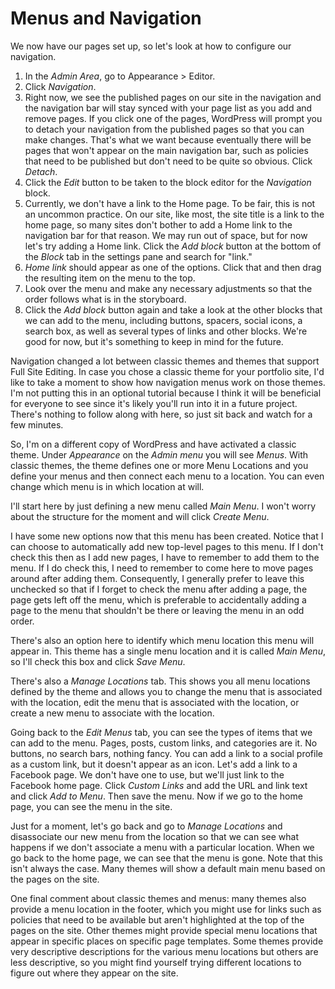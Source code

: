 # Menus and Navigation

We now have our pages set up, so let's look at how to configure our navigation.

1. In the _Admin Area_, go to Appearance > Editor.
2. Click _Navigation_.
3. Right now, we see the published pages on our site in the navigation and the navigation bar will stay synced with your page list as you add and remove pages. If you click one of the pages, WordPress will prompt you to detach your navigation from the published pages so that you can make changes. That's what we want because eventually there will be pages that won't appear on the main navigation bar, such as policies that need to be published but don't need to be quite so obvious. Click _Detach_.
4. Click the _Edit_ button to be taken to the block editor for the _Navigation_ block.
5. Currently, we don't have a link to the Home page. To be fair, this is not an uncommon practice. On our site, like most, the site title is a link to the home page, so many sites don't bother to add a Home link to the navigation bar for that reason. We may run out of space, but for now let's try adding a Home link. Click the _Add block_ button at the bottom of the _Block_ tab in the settings pane and search for "link."
6. _Home link_ should appear as one of the options. Click that and then drag the resulting item on the menu to the top.
7. Look over the menu and make any necessary adjustments so that the order follows what is in the storyboard.
8. Click the _Add block_ button again and take a look at the other blocks that we can add to the menu, including buttons, spacers, social icons, a search box, as well as several types of links and other blocks. We're good for now, but it's something to keep in mind for the future.

Navigation changed a lot between classic themes and themes that support Full Site Editing. In case you chose a classic theme for your portfolio site, I'd like to take a moment to show how navigation menus work on those themes. I'm not putting this in an optional tutorial because I think it will be beneficial for everyone to see since it's likely you'll run into it in a future project. There's nothing to follow along with here, so just sit back and watch for a few minutes.

So, I'm on a different copy of WordPress and have activated a classic theme. Under _Appearance_ on the _Admin menu_ you will see _Menus_. With classic themes, the theme defines one or more Menu Locations and you define your menus and then connect each menu to a location. You can even change which menu is in which location at will.

I'll start here by just defining a new menu called _Main Menu_. I won't worry about the structure for the moment and will click _Create Menu_.

I have some new options now that this menu has been created. Notice that I can choose to automatically add new top-level pages to this menu. If I don't check this then as I add new pages, I have to remember to add them to the menu. If I do check this, I need to remember to come here to move pages around after adding them. Consequently, I generally prefer to leave this unchecked so that if I forget to check the menu after adding a page, the page gets left off the menu, which is preferable to accidentally adding a page to the menu that shouldn't be there or leaving the menu in an odd order.

There's also an option here to identify which menu location this menu will appear in. This theme has a single menu location and it is called _Main Menu_, so I'll check this box and click _Save Menu_.

There's also a _Manage Locations_ tab. This shows you all menu locations defined by the theme and allows you to change the menu that is associated with the location, edit the menu that is associated with the location, or create a new menu to associate with the location.

Going back to the _Edit Menus_ tab, you can see the types of items that we can add to the menu. Pages, posts, custom links, and categories are it. No buttons, no search bars, nothing fancy. You can add a link to a social profile as a custom link, but it doesn't appear as an icon. Let's add a link to a Facebook page. We don't have one to use, but we'll just link to the Facebook home page. Click _Custom Links_ and add the URL and link text and click _Add to Menu_. Then save the menu. Now if we go to the home page, you can see the menu in the site. 

Just for a moment, let's go back and go to _Manage Locations_ and disassociate our new menu from the location so that we can see what happens if we don't associate a menu with a particular location. When we go back to the home page, we can see that the menu is gone. Note that this isn't always the case. Many themes will show a default main menu based on the pages on the site.

One final comment about classic themes and menus: many themes also provide a menu location in the footer, which you might use for links such as policies that need to be available but aren't highlighted at the top of the pages on the site. Other themes might provide special menu locations that appear in specific places on specific page templates. Some themes provide very descriptive descriptions for the various menu locations but others are less descriptive, so you might find yourself trying different locations to figure out where they appear on the site.
